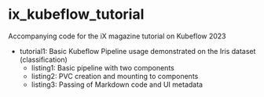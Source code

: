 # ix_kubeflow_tutorial
Accompanying code for the iX magazine tutorial on Kubeflow 2023

- tutorial1: Basic Kubeflow Pipeline usage demonstrated on the Iris dataset (classification)
  - listing1: Basic pipeline with two components
  - listing2: PVC creation and mounting to components
  - listing3: Passing of Markdown code and UI metadata
